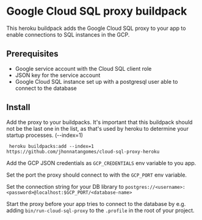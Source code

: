 # Google Cloud SQL proxy buildpack

This heroku buildpack adds the Google Cloud SQL proxy to your app to enable
connections to SQL instances in the GCP.

## Prerequisites

- Google service account with the Cloud SQL client role
- JSON key for the service account
- Google Cloud SQL instance set up with a postgresql user able to connect
  to the database

## Install

Add the proxy to your buildpacks. It's important that this buildpack should
not be the last one in the list, as that's used by heroku to determine your
startup processes. (--index=1)

     heroku buildpacks:add --index=1 https://github.com/jhonnatangomes/cloud-sql-proxy-heroku

Add the GCP JSON credentials as `GCP_CREDENTIALS` env variable to you app.

Set the port the proxy should connect to with the `GCP_PORT` env
variable.

Set the connection string for your DB library to
`postgres://<username>:<password>@localhost:$GCP_PORT/<database-name>`

Start the proxy before your app tries to connect to the database by e.g. adding
`bin/run-cloud-sql-proxy` to the `.profile` in the root of your project.
